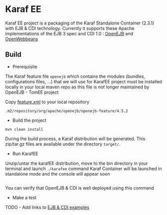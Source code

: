 # Karaf EE

Karaf EE project is a packaging of the Karaf Standalone Container (2.3.1) with EJB & CDI technology. Currently it supports these Apache implementations of the EJB 3 spec and CDI 1.0 : [OpenEJB](http://openejb.apache.org/) and [OpenWebbeans](http://openwebbeans.apache.org/) 

## Build 

- Prerequisite

The Karaf feature file `openejb` which contains the modules (bundles, configurations files, ...) that we will use for KarafEE project must be installed locally in your local maven repo as this file is not longer maintained by OpenEJB - TomEE project

Copy [feature.xml](http://search.maven.org/remotecontent?filepath=org/apache/openejb/openejb-feature/4.5.2/openejb-feature-4.5.2-features.xml) to your local repository

```
.m2/repository/org/apache/openejb/openejb-feature/4.5.2
```

- Build the project

```
mvn clean install
```

During the build process, a Karaf distribution will be generated. This zip/tar.gz files are available under the directory `target/`.

- Run KarafEE

Unzip/untar the karafEE distribution, move to the bin directory in your terminal and launch `./karafee` command
Karaf Container will be launched in standalone mode and the console will appear soon

```

```

You can verify that OpenEJB & CDI is well deployed using this command


- Make a test

TODO - Add links to [EJB & CDI examples](http://openejb.apache.org/examples-trunk/simple-stateless/README.html)
